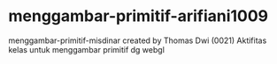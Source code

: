 # menggambar-primitif-arifiani1009
menggambar-primitif-misdinar created by Thomas Dwi (0021)
Aktifitas kelas untuk menggambar primitif dg webgl
